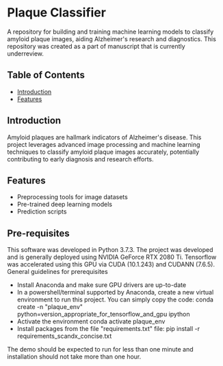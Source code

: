 # Plaque Classifier

A repository for building and training machine learning models to classify amyloid plaque images, aiding Alzheimer's research and diagnostics. This repository was created as a part of manuscript that is currently underreview. 

## Table of Contents
- [Introduction](#introduction)
- [Features](#features)

## Introduction
Amyloid plaques are hallmark indicators of Alzheimer's disease. This project leverages advanced image processing and machine learning techniques to classify amyloid plaque images accurately, potentially contributing to early diagnosis and research efforts.

## Features
- Preprocessing tools for image datasets
- Pre-trained deep learning models
- Prediction scripts

## Pre-requisites
This software was developed in Python 3.7.3. The project was developed and is generally deployed using NVIDIA GeForce RTX 2080 Ti. Tensorflow was accelerated using this GPU via CUDA (10.1.243) and CUDANN (7.6.5).
General guidelines for prerequisites
- Install Anaconda and make sure GPU drivers are up-to-date
- In a powershell/terminal supported by Anaconda, create a new virtual environment to run this project. You can simply copy the code:
conda create -n "plaque_env" python=version_appropriate_for_tensorflow_and_gpu ipython
- Activate the environment
conda activate plaque_env
- Install packages from the file "requirements.txt" file:
pip install -r requirements_scandx_concise.txt

The demo should be expected to run for less than one minute and installation should not take more than one hour.
